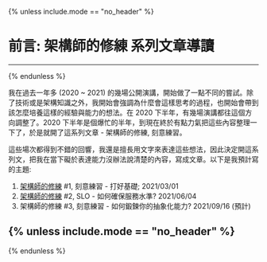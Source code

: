 {% unless include.mode == "no_header" %}
# 前言: 架構師的修練 系列文章導讀
-----
{% endunless %}

我在過去一年多 (2020 ~ 2021) 的幾場公開演講，開始做了一點不同的嘗試。除了技術或是架構知識之外，我開始會強調為什麼會這樣思考的過程，也開始會帶到該怎麼培養這樣的經驗與能力的想法。在 2020 下半年，有幾場演講都往這個方向調整了。2020 下半年是個爆忙的半年，到現在終於有點力氣把這些內容整理一下了，於是就開了這系列文章 - 架構師的修練, 刻意練習。

這些場次都得到不錯的回響，我還是擅長用文字來表達這些想法，因此決定開這系列文，把我在當下礙於表達能力沒辦法說清楚的內容，寫成文章。以下是我預計寫的主題:
  
1. [架構師的修練](/2021/03/01/practice-01/) #1, 刻意練習 - 打好基礎; 2021/03/01
1. [架構師的修練](/2021/06/04/slo/) #2, SLO - 如何確保服務水準? 2021/06/04
1. 架構師的修練 #3, 刻意練習 - 如何鍛鍊你的抽象化能力? 2021/09/16 (預計)

{% unless include.mode == "no_header" %}
-----
{% endunless %}
